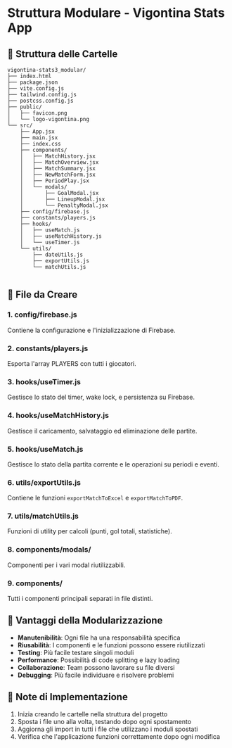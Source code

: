 # Struttura Modulare - Vigontina Stats App

## 📁 Struttura delle Cartelle

```
vigontina-stats3_modular/
├── index.html
├── package.json
├── vite.config.js
├── tailwind.config.js
├── postcss.config.js
├── public/
│   ├── favicon.png
│   └── logo-vigontina.png
└── src/
    ├── App.jsx
    ├── main.jsx
    ├── index.css
    ├── components/
    │   ├── MatchHistory.jsx
    │   ├── MatchOverview.jsx
    │   ├── MatchSummary.jsx
    │   ├── NewMatchForm.jsx
    │   ├── PeriodPlay.jsx
    │   └── modals/
    │       ├── GoalModal.jsx
    │       ├── LineupModal.jsx
    │       └── PenaltyModal.jsx
    ├── config/firebase.js
    ├── constants/players.js
    ├── hooks/
    │   ├── useMatch.js
    │   ├── useMatchHistory.js
    │   └── useTimer.js
    └── utils/
        ├── dateUtils.js
        ├── exportUtils.js
        └── matchUtils.js


```

## 🔧 File da Creare

### 1. config/firebase.js
Contiene la configurazione e l'inizializzazione di Firebase.

### 2. constants/players.js
Esporta l'array PLAYERS con tutti i giocatori.

### 3. hooks/useTimer.js
Gestisce lo stato del timer, wake lock, e persistenza su Firebase.

### 4. hooks/useMatchHistory.js
Gestisce il caricamento, salvataggio ed eliminazione delle partite.

### 5. hooks/useMatch.js
Gestisce lo stato della partita corrente e le operazioni su periodi e eventi.

### 6. utils/exportUtils.js
Contiene le funzioni `exportMatchToExcel` e `exportMatchToPDF`.

### 7. utils/matchUtils.js
Funzioni di utility per calcoli (punti, gol totali, statistiche).

### 8. components/modals/
Componenti per i vari modal riutilizzabili.

### 9. components/
Tutti i componenti principali separati in file distinti.

## 🚀 Vantaggi della Modularizzazione

- **Manutenibilità**: Ogni file ha una responsabilità specifica
- **Riusabilità**: I componenti e le funzioni possono essere riutilizzati
- **Testing**: Più facile testare singoli moduli
- **Performance**: Possibilità di code splitting e lazy loading
- **Collaborazione**: Team possono lavorare su file diversi
- **Debugging**: Più facile individuare e risolvere problemi

## 📝 Note di Implementazione

1. Inizia creando le cartelle nella struttura del progetto
2. Sposta i file uno alla volta, testando dopo ogni spostamento
3. Aggiorna gli import in tutti i file che utilizzano i moduli spostati
4. Verifica che l'applicazione funzioni correttamente dopo ogni modifica
